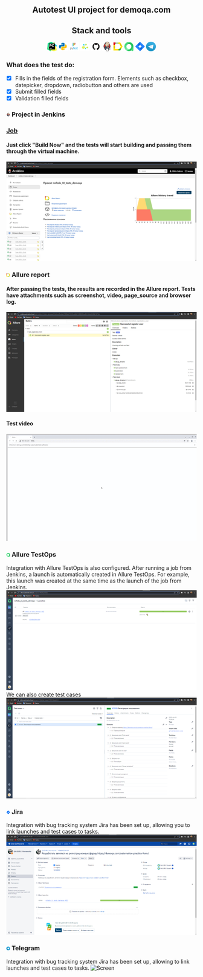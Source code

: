 <h2 align="center">Autotest UI project for demoqa.com</h2>

<h2 align="center">Stack and tools</h2>

<p  align="center">
  <code><img width="5%" title="Pycharm" src="attach/logo/pycharm.png"></code>
  <code><img width="5%" title="Python" src="attach/logo/python.png"></code>
  <code><img width="5%" title="Pytest" src="attach/logo/pytest.png"></code>
  <code><img width="5%" title="Selene" src="attach/logo/selene.png"></code>
  <code><img width="5%" title="GitHub" src="attach/logo/github.png"></code>
  <code><img width="5%" title="Jenkins" src="attach/logo/jenkins.png"></code>
  <code><img width="5%" title="Allure Report" src="attach/logo/allure_report.png"></code>
  <code><img width="5%" title="Allure TestOps" src="attach/logo/allure_testops.png"></code>
  <code><img width="5%" title="Jira" src="attach/logo/jira.png"></code>
  <code><img width="5%" title="Telegram" src="attach/logo/telegram.png"></code>
</p>

### What does the test do:
- [x] Fills in the fields of the registration form. Elements such as checkbox, datepicker, dropdown, radiobutton and others are used
- [x] Submit filled fields
- [x] Validation filled fields

### <img width="2%" title="Jenkins" src="attach/logo/jenkins.png"> Project in Jenkins

### [Job](https://jenkins.autotests.cloud/job/nvfedo_UI_tests_demoqa/)

#### Just click "Build Now" and the tests will start building and passing them through the virtual machine.
![Screen](attach/screenshots/jenkins_main.png)

### <img width="2%" title="Allure Report" src="attach/logo/allure_report.png"> Allure report

#### After passing the tests, the results are recorded in the Allure report. Tests have attachments such as screenshot, video, page_source and browser log.
![Screen](attach/screenshots/allure_report.png)

#### Test video
![Screen](attach/video/fill_practice_form.gif)

### <img width="2%" title="Allure TestOps" src="attach/logo/allure_testops.png"> Allure TestOps

Integration with Allure TestOps is also configured. After running a job from Jenkins, a launch is automatically created in Allure TestOps.
For example, this launch was created at the same time as the launch of the job from Jenkins.
![Screen](attach/screenshots/launches.png)
We can also create test cases
![Screen](attach/screenshots/testcase.png)

### <img width="2%" title="Jira " src="attach/logo/jira.png"> Jira 
Integration with bug tracking system Jira has been set up, allowing you to link launches and test cases to tasks.
![Screen](attach/screenshots/jira.png)

### <img width="2%" title="Telegram" src="attach/logo/telegram.png"> Telegram
Integration with bug tracking system Jira has been set up, allowing to link launches and test cases to tasks.
![Screen](telegram_notification.png)
